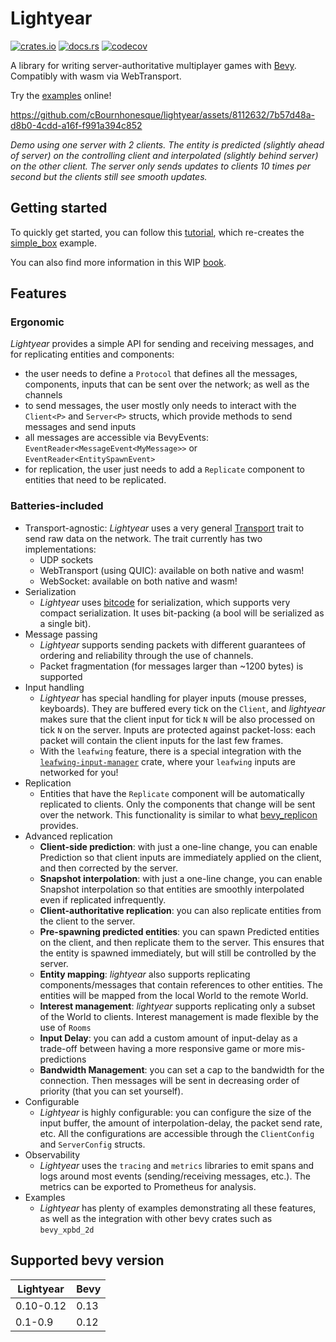 # Lightyear

[![crates.io](https://img.shields.io/crates/v/lightyear)](https://crates.io/crates/lightyear)
[![docs.rs](https://docs.rs/lightyear/badge.svg)](https://docs.rs/lightyear)
[![codecov](https://codecov.io/gh/cBournhonesque/lightyear/branch/main/graph/badge.svg?token=N1G28NQB1L)](https://codecov.io/gh/cBournhonesque/lightyear)

A library for writing server-authoritative multiplayer games with [Bevy](https://bevyengine.org/). Compatibly with wasm via WebTransport.

Try the [examples](https://cbournhonesque.github.io/lightyear/book/examples/title.html) online!


https://github.com/cBournhonesque/lightyear/assets/8112632/7b57d48a-d8b0-4cdd-a16f-f991a394c852

*Demo using one server with 2 clients. The entity is predicted (slightly ahead of server) on the controlling client and interpolated (slightly behind server) on the other client.
The server only sends updates to clients 10 times per second but the clients still see smooth updates.*



## Getting started

To quickly get started, you can follow this [tutorial](https://cbournhonesque.github.io/lightyear/book/tutorial/title.html), which re-creates the [simple_box](https://github.com/cBournhonesque/lightyear/tree/main/examples/simple_box) example.

You can also find more information in this WIP [book](https://cbournhonesque.github.io/lightyear/book/).

## Features

### Ergonomic

*Lightyear* provides a simple API for sending and receiving messages, and for replicating entities and components:
- the user needs to define a `Protocol` that defines all the messages, components, inputs that can be sent over the network; as well as the channels
- to send messages, the user mostly only needs to interact with the `Client<P>` and `Server<P>` structs, which provide methods to send messages and send inputs
- all messages are accessible via BevyEvents: `EventReader<MessageEvent<MyMessage>>` or `EventReader<EntitySpawnEvent>`
- for replication, the user just needs to add a `Replicate` component to entities that need to be replicated.

### Batteries-included

- Transport-agnostic: *Lightyear* uses a very general [Transport](https://github.com/cBournhonesque/lightyear/blob/main/lightyear/src/transport/mod.rs) trait to send raw data on the network.
  The trait currently has two implementations:
  - UDP sockets
  - WebTransport (using QUIC): available on both native and wasm!
  - WebSocket: available on both native and wasm!
- Serialization
  - *Lightyear* uses [bitcode](https://github.com/SoftbearStudios/bitcode/tree/main) for serialization, which supports very compact serialization. It uses bit-packing (a bool will be serialized as a single bit).
- Message passing
  - *Lightyear* supports sending packets with different guarantees of ordering and reliability through the use of channels.
  - Packet fragmentation (for messages larger than ~1200 bytes) is supported
- Input handling
  - *Lightyear* has special handling for player inputs (mouse presses, keyboards).
    They are buffered every tick on the `Client`, and *lightyear* makes sure that the client input for tick `N` will be also processed on tick `N` on the server.
    Inputs are protected against packet-loss: each packet will contain the client inputs for the last few frames.
  - With the `leafwing` feature, there is a special integration with the [`leafwing-input-manager`](https://github.com/Leafwing-Studios/leafwing-input-manager) crate, where your `leafwing` inputs are networked for you!
- Replication
  - Entities that have the `Replicate` component will be automatically replicated to clients. Only the components that change will be sent over the network. This functionality is similar to what [bevy_replicon](https://github.com/lifescapegame/bevy_replicon) provides.
- Advanced replication
  - **Client-side prediction**: with just a one-line change, you can enable Prediction so that client inputs are immediately applied on the client, and then corrected by the server.
  - **Snapshot interpolation**: with just a one-line change, you can enable Snapshot interpolation so that entities are smoothly interpolated even if replicated infrequently.
  - **Client-authoritative replication**: you can also replicate entities from the client to the server.
  - **Pre-spawning predicted entities**: you can spawn Predicted entities on the client, and then replicate them to the server. This ensures that the entity
    is spawned immediately, but will still be controlled by the server.
  - **Entity mapping**: *lightyear* also supports replicating components/messages that contain references to other entities. The entities will be mapped from the local World to the remote World.
  - **Interest management**: *lightyear* supports replicating only a subset of the World to clients. Interest management is made flexible by the use of `Rooms`
  - **Input Delay**: you can add a custom amount of input-delay as a trade-off between having a more responsive game or more mis-predictions
  - **Bandwidth Management**: you can set a cap to the bandwidth for the connection. Then messages will be sent in decreasing order of priority (that you can set yourself).
- Configurable
  - *Lightyear* is highly configurable: you can configure the size of the input buffer, the amount of interpolation-delay, the packet send rate, etc.
    All the configurations are accessible through the `ClientConfig` and `ServerConfig` structs.
- Observability
  - *Lightyear* uses the `tracing` and `metrics` libraries to emit spans and logs around most events (sending/receiving messages, etc.). The metrics
    can be exported to Prometheus for analysis.
- Examples
  - *Lightyear* has plenty of examples demonstrating all these features, as well as the integration with other bevy crates such as `bevy_xpbd_2d`

## Supported bevy version

| Lightyear | Bevy |
|-----------|------|
| 0.10-0.12      | 0.13 |
| 0.1-0.9       | 0.12 |
